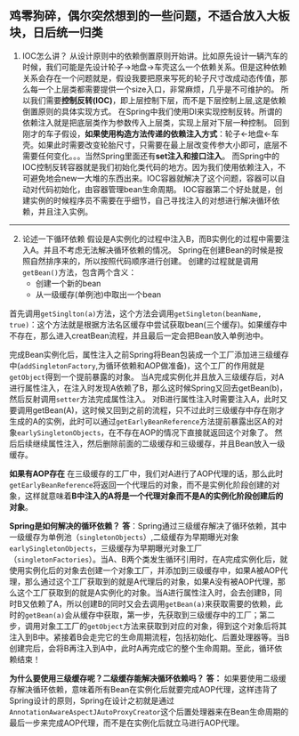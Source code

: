 鸡零狗碎，偶尔突然想到的一些问题，不适合放入大板块，日后统一归类
---
1. IOC怎么讲？
从设计原则中的依赖倒置原则开始讲。比如原先设计一辆汽车的时候，我们可能是先设计轮子->地盘->车壳这么一个依赖关系。但是这种依赖关系会存在一个问题就是，假设我要把原来写死的轮子尺寸改成动态传值，那么每一个上层类都需要提供一个size入口，非常麻烦，几乎是不可维护的。
所以我们需要**控制反转(IOC)**，即上层控制下层，而不是下层控制上层,这是依赖倒置原则的具体实现方式。
在Spring中我们使用DI来实现控制反转。所谓的依赖注入就是把底层类作为参数传入上层类，实现上层对下层一种控制。
回到刚才的车子假设，**如果使用构造方法传递的依赖注入方式**：轮子<-地盘<-车壳。如果此时需要改变轮胎尺寸，只需要在最上层改变传参大小即可，底层不需要任何变化。。。当然Spring里面还有**set注入和接口注入**。
而Spring中的IOC控制反转容器就是我们初始化类代码的地方。因为我们使用依赖注入，不可避免地会new一大堆的东西出来。IOC容器就解决了这个问题，容器可以自动对代码初始化，由容器管理bean生命周期。
IOC容器第二个好处就是，创建实例的时候程序员不需要在乎细节，自己寻找注入的对想进行解决循环依赖，并且注入实例。
---
2. 论述一下循环依赖
   假设是A实例化的过程中注入B，而B实例化的过程中需要注入A。并且不考虑无法解决循环依赖的情况。
 Spring在创建Bean的时候是按照自然排序来的，所以按照代码顺序进行创建。
 创建的过程就是调用`getBean()`方法，包含两个含义：
    - 创建一个新的bean
    - 从一级缓存(单例池)中取出一个bean
  
首先调用`getSinglton(a)`方法，这个方法会调用`getSingleton(beanName, true)`：这个方法就是根据方法名区缓存中尝试获取bean(三个缓存)。如果缓存中不存在，那么进入creatBean流程，并且最后一定会把Bean放入单例池中。

完成Bean实例化后，属性注入之前Spring将Bean包装成一个工厂添加进三级缓存中(`addSingletonFactory`,为循环依赖和AOP做准备)，这个工厂的作用就是`getObject`得到一个提前暴露的对象。
当A完成实例化并且放入三级缓存后，对A进行属性注入，在注入时发现A依赖了B，那么这时候Spring又回去getBean(b)，然后反射调用`setter`方法完成属性注入。
对B进行属性注入时需要注入A，此时又要调用getBean(A)，这时候又回到之前的流程，只不过此时三级缓存中存在刚才生成的A的实例，此时可以通过`getEarlyBeanReference`方法提前暴露出区A的对象`earlySingletonObjects`，在不存在AOP的情况下直接就返回这个对象了。
然后后续继续属性注入，然后删除前面的二级缓存和三级缓存，并且Bean放入一级缓存。

**如果有AOP存在**
在三级缓存的工厂中，我们对A进行了AOP代理的话，那么此时`getEarlyBeanReference`将返回一个代理后的对象，而不是实例化阶段创建的对象，这样就意味着**B中注入的A将是一个代理对象而不是A的实例化阶段创建后的对象**。

**Spring是如何解决的循环依赖？**
**答**：Spring通过三级缓存解决了循环依赖，其中一级缓存为单例池（`singletonObjects`）,二级缓存为早期曝光对象`earlySingletonObjects`，三级缓存为早期曝光对象工厂（`singletonFactories`）。当A、B两个类发生循环引用时，在A完成实例化后，就使用实例化后的对象去创建一个对象工厂，并添加到三级缓存中，如果A被AOP代理，那么通过这个工厂获取到的就是A代理后的对象，如果A没有被AOP代理，那么这个工厂获取到的就是A实例化的对象。当A进行属性注入时，会去创建B，同时B又依赖了A，所以创建B的同时又会去调用`getBean(a)`来获取需要的依赖，此时的`getBean(a)`会从缓存中获取，第一步，先获取到三级缓存中的工厂；第二步，调用对象工工厂的`getObject`方法来获取到对应的对象，得到这个对象后将其注入到B中。紧接着B会走完它的生命周期流程，包括初始化、后置处理器等。当B创建完后，会将B再注入到A中，此时A再完成它的整个生命周期。至此，循环依赖结束！

**为什么要使用三级缓存呢？二级缓存能解决循环依赖吗？**
**答：** 如果要使用二级缓存解决循环依赖，意味着所有Bean在实例化后就要完成AOP代理，这样违背了Spring设计的原则，Spring在设计之初就是通过`AnnotationAwareAspectJAutoProxyCreator`这个后置处理器来在Bean生命周期的最后一步来完成AOP代理，而不是在实例化后就立马进行AOP代理。

